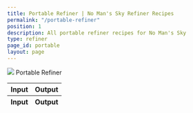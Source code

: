 ```yaml
---
title: Portable Refiner | No Man's Sky Refiner Recipes
permalink: "/portable-refiner"
position: 1
description: All portable refiner recipes for No Man's Sky
type: refiner
page_id: portable
layout: page
---
```


<div class="card mb-3" id="slotWrapper">
    <div class="card-header">
        <img src="uploads/portable.png" />
        <span>Portable Refiner</span>
    </div>
    <div class="card-body">
        <div class="table-responsive">
            <table class="table table-bordered" id="dataTable" width="100%" cellspacing="0">
                <thead>
                    <tr>
                        <th>Input</th>
                        <th>Output</th>
                    </tr>
                </thead>
                <tfoot>
                    <tr>
                        <th>Input</th>
                        <th>Output</th>
                    </tr>
                </tfoot>
                <tbody id="oneslot">
                </tbody>
            </table>
        </div>
    </div>
</div>

<script type="text/javascript">
    var publicSpreadsheetUrl = "https://docs.google.com/spreadsheets/d/1rgIYbl3zCD3qGTE-5ZCCmHiol7-9QzIIujkAfmgKoSo/edit?usp=sharing";

    function init() {
        Tabletop.init({
            key: publicSpreadsheetUrl,
            callback: showInfo,
            simpleSheet: false
        });
    }

    function showInfo(data, tabletop) {
        var itemsProcessed = 0;

        data.refiner.elements.forEach(function(item, index) {
            if (isEmpty(item.ing_3) && isEmpty(item.ing_2)) {
                $("#oneslot").append(
                    '<tr>  <td bgcolor="' +
                    getColor(item.ing_1) +
                    '" style="color:' +
                    item.ing_1 +
                    '"><img src="uploads/' +
                    item.ing_1.replace(/ /g, "-").toLowerCase() +
                    '.png" /><span>' +
                    item.ing_1 +
                    " x" +
                    item.ing_1_num +
                    '</span></td> <td bgcolor="' +
                    getColor(item.result) +
                    '" style="color:' +
                    item.result +
                    '"><img src="uploads/' +
                    item.result.replace(/ /g, "-").toLowerCase() +
                    '.png" /><span>' +
                    item.result +
                    " x" +
                    item.result_num +
                    "</span></td>"
                );
            }
            itemsProcessed++;
            if (itemsProcessed === data.refiner.elements.length) {
                callback();
            }
        });
    }

    function isEmpty(obj) {
        for (var key in obj) {
            if (obj.hasOwnProperty(key)) return false;
        }
        return true;
    }

    window.addEventListener("DOMContentLoaded", init);

    function callback() {
        $("#dataTable").DataTable({
            order: [
                [1, "asc"]
            ],
            language: {
                searchPlaceholder: "Search",
                search: ""
            },
            "columnDefs": [{
                "targets": [0],
                "searchable": false
            }]
        });
        $("#slotWrapper").fadeIn();
    }
</script>
<script src="https://cdnjs.cloudflare.com/ajax/libs/tabletop.js/1.5.1/tabletop.min.js"></script>